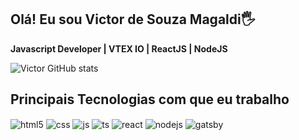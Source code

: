 ## Olá! Eu sou Victor de Souza Magaldi🖐️
__Javascript Developer | VTEX IO | ReactJS | NodeJS__  

![Victor GitHub stats](https://github-readme-stats.vercel.app/api?username=victor-magaldi&show_icons=true&theme=blue-green&count_private=true)

## Principais Tecnologias com que eu trabalho

<div style="display: inline_block">
  <img align="center" alt="html5" src="https://img.shields.io/badge/HTML5-E34F26?style=for-the-badge&logo=html5&logoColor=white" />
  <img align="center" alt="css" src="https://img.shields.io/badge/CSS3-1572B6?style=for-the-badge&logo=css3&logoColor=white" />
  <img align="center" alt="js" src="https://img.shields.io/badge/JavaScript-F7DF1E?style=for-the-badge&logo=javascript&logoColor=black" />
  <img align="center" alt="ts" src="https://img.shields.io/badge/TypeScript-007ACC?style=for-the-badge&logo=typescript&logoColor=white" />
  <img align="center" alt="react" src="https://img.shields.io/badge/React-20232A?style=for-the-badge&logo=react&logoColor=61DAFB" />
  <img align="center" alt="nodejs" src="https://img.shields.io/badge/Node.js-43853D?style=for-the-badge&logo=node.js&logoColor=white" />
  <img align="center" alt="gatsby" src="https://img.shields.io/badge/Gatsby-663399?style=for-the-badge&logo=gatsby&logoColor=white" />
</div><br/>
